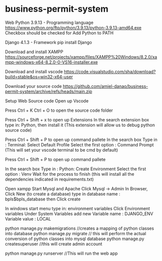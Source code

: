 # business-permit-system

Web
Python 3.9.13 - Programming language  https://www.python.org/ftp/python/3.9.13/python-3.9.13-amd64.exe
Checkbox should be checked for Add Python to PATH

Django 4.1.3 - Framework  pip install Django

Download and install XAMPP https://sourceforge.net/projects/xampp/files/XAMPP%20Windows/8.2.0/xampp-windows-x64-8.2.0-0-VS16-installer.exe

Download and install vscode  https://code.visualstudio.com/sha/download?build=stable&os=win32-x64-user

Download your source code
https://github.com/amiel-danao/business-permit-system/archive/refs/heads/main.zip


Setup Web Source code
Open up Vscode

Press Ctrl + K Ctrl + O to open the source code folder

Press Ctrl + Shift + x to open up Extensions
In the search extension box type in: Python, then install it (This extension will allow us to debug python source code)

Press Ctrl + Shift + P to open up command pallete
In the search box Type in : Terminal: Select Default Profile
Select the first option : Command Prompt (This will set your vscode terminal to be cmd by default)

Press Ctrl + Shift + P to open up command pallete

In the search box Type in : Python: Create Environment
Select the first option : Venv
Wait for the process to finish (this will install all the dependencies indicated in requirements.txt)



Open xampp 
Start Mysql and Apache
Click Mysql -> Admin
In Browser, Click New (to create a database)
type in database name : bpls$bpls_database
then Click create

In windows start menu type in: environment variables
Click Environment variables
Under System Variables add new
Variable name : DJANGO_ENV
Variable value : LOCAL

python manage.py makemigrations //creates a mapping of python classes into database
python manage.py migrate // this will perform the actual conversion of python classes into mysql database
python manage.py createsuperuser //this will create admin account


python manage.py runserver //This will run the web app